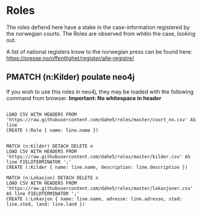 # Roles

The roles defiend here have a stake in the case-information registered by the norwegian courts.  The Roles are observed from whitin the case, looking out.

A list of national registers know to the norwegian press can be found here: https://presse.no/offentlighet/register/alle-registre/

## PMATCH (n:Kilder) poulate neo4j

If you wish to use this roles in neo4j, they may be loaded with the following command from browser.  **Important: No whitespace in header**


```cypher

LOAD CSV WITH HEADERS FROM 'https://raw.githubusercontent.com/dahe5/roles/master/court_no.csv' AS line
CREATE (:Role { name: line.name })

```

```cypher

MATCH (n:Kilder) DETACH DELETE n
LOAD CSV WITH HEADERS FROM
'https://raw.githubusercontent.com/dahe5/roles/master/kilder.csv' AS line FIELDTERMINATOR ';'
CREATE (:Kilder { name: line.name, description: line.description })

```

```cypher
MATCH (n:Lokasjon) DETACH DELETE n
LOAD CSV WITH HEADERS FROM
'https://raw.githubusercontent.com/dahe5/roles/master/lokasjoner.csv' AS line FIELDTERMINATOR ';'
CREATE (:Lokasjon { name: line.name, adresse: line.adresse, sted: line.sted, land: line.land })
```
